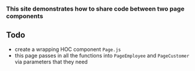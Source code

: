 ### This site demonstrates how to share code between two page components

## Todo

- create a wrapping HOC component `Page.js`
- this page passes in all the functions into `PageEmployee` and `PageCustomer` via parameters that they need